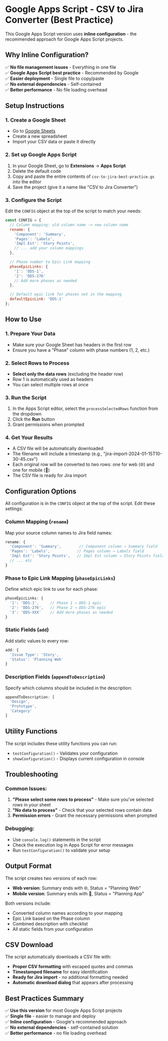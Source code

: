 # Google Apps Script - CSV to Jira Converter (Best Practice)

This Google Apps Script version uses **inline configuration** - the recommended approach for Google Apps Script projects.

## Why Inline Configuration?

✅ **No file management issues** - Everything in one file  
✅ **Google Apps Script best practice** - Recommended by Google  
✅ **Easier deployment** - Single file to copy/paste  
✅ **No external dependencies** - Self-contained  
✅ **Better performance** - No file loading overhead  

## Setup Instructions

### 1. Create a Google Sheet
- Go to [Google Sheets](https://sheets.google.com)
- Create a new spreadsheet
- Import your CSV data or paste it directly

### 2. Set up Google Apps Script
1. In your Google Sheet, go to **Extensions** → **Apps Script**
2. Delete the default code
3. Copy and paste the entire contents of `csv-to-jira-best-practice.gs` into the editor
4. Save the project (give it a name like "CSV to Jira Converter")

### 3. Configure the Script
Edit the `CONFIG` object at the top of the script to match your needs:

```javascript
const CONFIG = {
  // Column mapping: old column name -> new column name
  rename: {
    'Component': 'Summary',
    'Pages': 'Labels', 
    'Impl Est': 'Story Points',
    // ... add your column mappings
  },

  // Phase number to Epic Link mapping
  phaseEpicLinks: {
    '1': 'DDS-1',
    '2': 'DDS-276'
    // Add more phases as needed
  },

  // Default epic link for phases not in the mapping
  defaultEpicLink: 'DDS-1'
};
```

## How to Use

### 1. Prepare Your Data
- Make sure your Google Sheet has headers in the first row
- Ensure you have a "Phase" column with phase numbers (1, 2, etc.)

### 2. Select Rows to Process
- **Select only the data rows** (excluding the header row)
- Row 1 is automatically used as headers
- You can select multiple rows at once

### 3. Run the Script
1. In the Apps Script editor, select the `processSelectedRows` function from the dropdown
2. Click the **Run** button
3. Grant permissions when prompted

### 4. Get Your Results
- A CSV file will be automatically downloaded
- The filename will include a timestamp (e.g., "jira-import-2024-01-15T10-30-45.csv")
- Each original row will be converted to two rows: one for web (🌐) and one for mobile (📱)
- The CSV file is ready for Jira import

## Configuration Options

All configuration is in the `CONFIG` object at the top of the script. Edit these settings:

### Column Mapping (`rename`)
Map your source column names to Jira field names:
```javascript
rename: {
  'Component': 'Summary',        // Component column → Summary field
  'Pages': 'Labels',            // Pages column → Labels field
  'Impl Est': 'Story Points',   // Impl Est column → Story Points field
  // ... etc
}
```

### Phase to Epic Link Mapping (`phaseEpicLinks`)
Define which epic link to use for each phase:
```javascript
phaseEpicLinks: {
  '1': 'DDS-1',     // Phase 1 → DDS-1 epic
  '2': 'DDS-276',   // Phase 2 → DDS-276 epic
  '3': 'DDS-XXX'    // Add more phases as needed
}
```

### Static Fields (`add`)
Add static values to every row:
```javascript
add: {
  'Issue Type': 'Story',
  'Status': 'Planning Web'
}
```

### Description Fields (`appendToDescription`)
Specify which columns should be included in the description:
```javascript
appendToDescription: [
  'Design',
  'Prototype', 
  'Category'
]
```

## Utility Functions

The script includes these utility functions you can run:

- `testConfiguration()` - Validates your configuration
- `showConfiguration()` - Displays current configuration in console

## Troubleshooting

### Common Issues:
1. **"Please select some rows to process"** - Make sure you've selected rows in your sheet
2. **"No data to process"** - Check that your selected rows contain data
3. **Permission errors** - Grant the necessary permissions when prompted

### Debugging:
- Use `console.log()` statements in the script
- Check the execution log in Apps Script for error messages
- Run `testConfiguration()` to validate your setup

## Output Format

The script creates two versions of each row:
- **Web version**: Summary ends with 🌐, Status = "Planning Web"
- **Mobile version**: Summary ends with 📱, Status = "Planning App"

Both versions include:
- Converted column names according to your mapping
- Epic Link based on the Phase column
- Combined description with checklist
- All static fields from your configuration

## CSV Download

The script automatically downloads a CSV file with:
- **Proper CSV formatting** with escaped quotes and commas
- **Timestamped filename** for easy identification
- **Ready for Jira import** - no additional formatting needed
- **Automatic download dialog** that appears after processing

## Best Practices Summary

✅ **Use this version** for most Google Apps Script projects  
✅ **Single file** - easier to manage and deploy  
✅ **Inline configuration** - Google's recommended approach  
✅ **No external dependencies** - self-contained solution  
✅ **Better performance** - no file loading overhead 